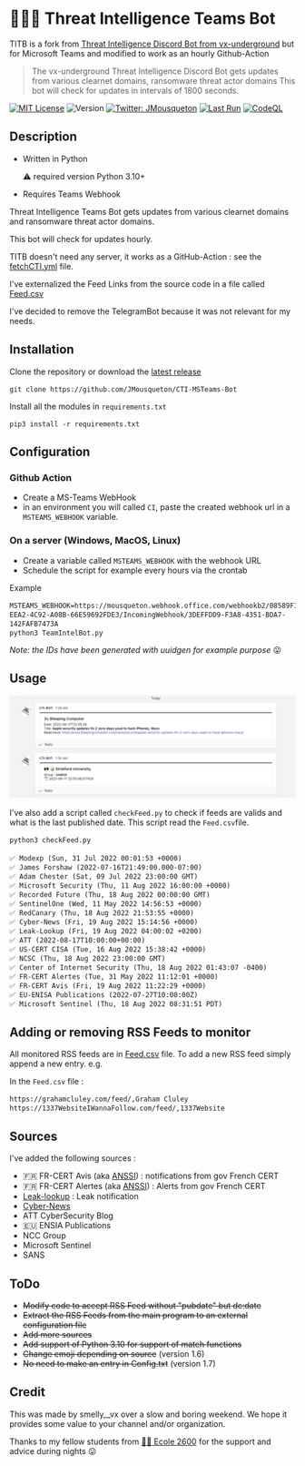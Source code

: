# 🏴‍☠️🤖 Threat Intelligence Teams Bot

TITB is a fork from [Threat Intelligence Discord Bot from vx-underground](https://github.com/vxunderground/ThreatIntelligenceDiscordBot/) but for Microsoft Teams and modified to work as an hourly Github-Action 

> The vx-underground Threat Intelligence Discord Bot gets updates from various clearnet domains, ransomware threat actor domains This bot will check for updates in intervals of 1800 seconds.

[![MIT License](https://img.shields.io/badge/License-MIT-yellow.svg)](LICENSE) ![Version](https://img.shields.io/badge/version-1.7.0-blue.svg)  [![Twitter: JMousqueton](https://img.shields.io/twitter/follow/JMousqueton.svg?style=social)](https://twitter.com/JMousqueton) [![Last Run](https://github.com/JMousqueton/CTI-MSTeams-Bot/actions/workflows/fetchCTI.yml/badge.svg)](.github/workflows/fetchCTI.yml)  [![CodeQL](https://github.com/JMousqueton/CTI-MSTeams-Bot/actions/workflows/codeql-analysis.yml/badge.svg)](.github/workflows/codeql-analysis.yml) 

## Description

* Written in Python 
   
   ⚠️ required version Python 3.10+ 
* Requires Teams Webhook

Threat Intelligence Teams Bot gets updates from various clearnet domains and ransomware threat actor domains. 

This bot will check for updates hourly. 

TITB doesn't need any server, it works as a GitHub-Action : see the [fetchCTI.yml](.github/workflows/fetchCTI.yml) file.

I've externalized the Feed Links from the source code in a file called [Feed.csv](Feed.csv)

I've decided to remove the TelegramBot because it was not relevant for my needs. 

## Installation

Clone the repository or download the [latest release](https://github.com/JMousqueton/CTI-MSTeams-Bot/releases/latest) 

```
git clone https://github.com/JMousqueton/CTI-MSTeams-Bot
```

Install all the modules in ```requirements.txt```
```
pip3 install -r requirements.txt
```
## Configuration

### Github Action 

* Create a MS-Teams WebHook  
* in an environment you will called `CI`, paste the created webhook url in a `MSTEAMS_WEBHOOK` variable. 

### On a server (Windows, MacOS, Linux) 

* Create a variable called ```MSTEAMS_WEBHOOK``` with the webhook URL
* Schedule the script for example every hours via the crontab

Example 

```
MSTEAMS_WEBHOOK=https://mousqueton.webhook.office.com/webhookb2/08589F1C-EEA2-4C92-A08B-66E59692FDE3/IncomingWebhook/3DEFFDD9-F3A8-4351-BDA7-142FAFB7473A
python3 TeamIntelBot.py 
```

*Note: the IDs have been generated with uuidgen for example purpose* 😛

## Usage 

![](Screenshot.png)

I've also add a script called ```checkFeed.py``` to check if feeds are valids and what is the last published date. This script read the ```Feed.csv```file. 

```
python3 checkFeed.py 

✅ Modexp (Sun, 31 Jul 2022 00:01:53 +0000)
✅ James Forshaw (2022-07-16T21:49:00.000-07:00)
✅ Adam Chester (Sat, 09 Jul 2022 23:00:00 GMT)
✅ Microsoft Security (Thu, 11 Aug 2022 16:00:00 +0000)
✅ Recorded Future (Thu, 18 Aug 2022 00:00:00 GMT)
✅ SentinelOne (Wed, 11 May 2022 14:56:53 +0000)
✅ RedCanary (Thu, 18 Aug 2022 21:53:55 +0000)
✅ Cyber-News (Fri, 19 Aug 2022 15:14:56 +0000)
✅ Leak-Lookup (Fri, 19 Aug 2022 04:00:02 +0200)
✅ ATT (2022-08-17T10:00:00+00:00)
✅ US-CERT CISA (Tue, 16 Aug 2022 15:38:42 +0000)
✅ NCSC (Thu, 18 Aug 2022 23:00:00 GMT)
✅ Center of Internet Security (Thu, 18 Aug 2022 01:43:07 -0400)
✅ FR-CERT Alertes (Tue, 31 May 2022 11:12:01 +0000)
✅ FR-CERT Avis (Fri, 19 Aug 2022 11:22:29 +0000)
✅ EU-ENISA Publications (2022-07-27T10:00:00Z)
✅ Microsoft Sentinel (Thu, 18 Aug 2022 08:31:51 PDT)
```

## Adding or removing RSS Feeds to monitor
All monitored RSS feeds are in [Feed.csv](Feed.csv) file. To add a new RSS feed simply append a new entry. e.g.

In the ```Feed.csv``` file :
```
https://grahamcluley.com/feed/,Graham Cluley
https://1337WebsiteIWannaFollow.com/feed/,1337Website
```

## Sources 

I've added the following sources : 

* 🇫🇷 FR-CERT Avis (aka [ANSSI](https://www.ssi.gouv.fr/)) : notifications from gov French CERT 
* 🇫🇷 FR-CERT Alertes (aka [ANSSI](https://www.ssi.gouv.fr/)) : Alerts from gov French CERT 
* [Leak-lookup](https://leak-lookup.com/) : Leak notification 
* [Cyber-News](https://www.cyber-news.fr)
* ATT CyberSecurity Blog 
* 🇪🇺 ENSIA Publications 
* NCC Group 
* Microsoft Sentinel
* SANS

## ToDo 

* ~~Modify code to accept RSS Feed without "pubdate" but dc:date~~
* ~~Extract the RSS Feeds from the main program to an external configuration file~~ 
* ~~Add more sources~~ 
* ~~Add support of Python 3.10 for support of match functions~~ 
* ~~Change emoji depending on source~~ (version 1.6) 
* ~~No need to make an entry in Config.txt~~ (version 1.7) 

## Credit

This was made by smelly__vx over a slow and boring weekend. We hope it provides some value to your channel and/or organization.

Thanks to my fellow students from [🏴‍☠️ Ecole 2600](https://www.ecole2600.com) for the support and advice during nights 😛
